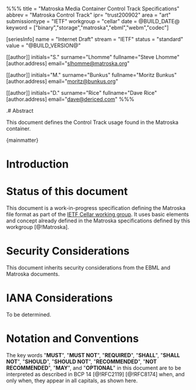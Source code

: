 %%%
title = "Matroska Media Container Control Track Specifications"
abbrev = "Matroska Control Track"
ipr= "trust200902"
area = "art"
submissiontype = "IETF"
workgroup = "cellar"
date = @BUILD_DATE@
keyword = ["binary","storage","matroska","ebml","webm","codec"]

[seriesInfo]
name = "Internet Draft"
stream = "IETF"
status = "standard"
value = "@BUILD_VERSION@"

[[author]]
initials="S."
surname="Lhomme"
fullname="Steve Lhomme"
[author.address]
email="slhomme@matroska.org"

[[author]]
initials="M."
surname="Bunkus"
fullname="Moritz Bunkus"
[author.address]
email="moritz@bunkus.org"

[[author]]
initials="D."
surname="Rice"
fullname="Dave Rice"
[author.address]
email="dave@dericed.com"
%%%

.# Abstract

This document defines the Control Track usage found in the Matroska container.

{mainmatter}

# Introduction

# Status of this document

This document is a work-in-progress specification defining the Matroska file format as part
of the [IETF Cellar working group](https://datatracker.ietf.org/wg/cellar/charter/).
It uses basic elements and concept already defined in the Matroska specifications defined by this workgroup [@!Matroska].

# Security Considerations

This document inherits security considerations from the EBML and Matroska documents.

# IANA Considerations

To be determined.

# Notation and Conventions

The key words "**MUST**", "**MUST NOT**",
"**REQUIRED**", "**SHALL**", "**SHALL NOT**",
"**SHOULD**", "**SHOULD NOT**",
"**RECOMMENDED**", "**NOT RECOMMENDED**",
"**MAY**", and "**OPTIONAL**" in this document are to be interpreted as
described in BCP 14 [@!RFC2119] [@!RFC8174]
when, and only when, they appear in all capitals, as shown here.

